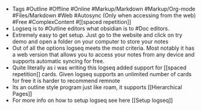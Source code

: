 - Tags #Outline #Offline #Online #Markup/Markdown #Markup/Org-mode #Files/Markdown #Web #Autosync (Only when accessing from the web) #Free #ComplexContent #[[spaced repetition]]
- Logseq is to #Outline editors what obsidian is to #Doc editors.
- Extremely easy to get setup. Just go to the website and click on try demo and open a folder on your computer to store your notes
- Out of all the options logseq meets the most criteria. Most notably it has a web version that allows you to access your notes from any device and supports automatic syncing for free.
- Quite literally as i was writing this logseq added support for [[spaced repetition]]  cards. Given logseq supports an unlimited number of cards for free it is harder to recommend remnote
- Its an outline style program just like roam, it supports [[Hierarchical Pages]]
- For more info on how to setup logseq see here [[Setup logseq]]